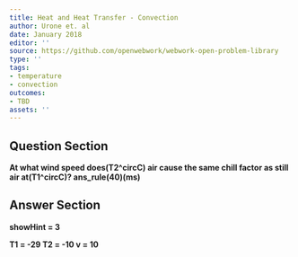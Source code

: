 ```yaml
---
title: Heat and Heat Transfer - Convection
author: Urone et. al
date: January 2018
editor: ''
source: https://github.com/openwebwork/webwork-open-problem-library
type: ''
tags:
- temperature
- convection
outcomes:
- TBD
assets: ''
---
```


## Question Section 

<b>
At what wind speed does(T2^circC) air cause the same chill factor as still air at(T1^circC)?
ans_rule(40)(ms)



## Answer Section

showHint = 3

T1 = -29
T2 = -10
v = 10